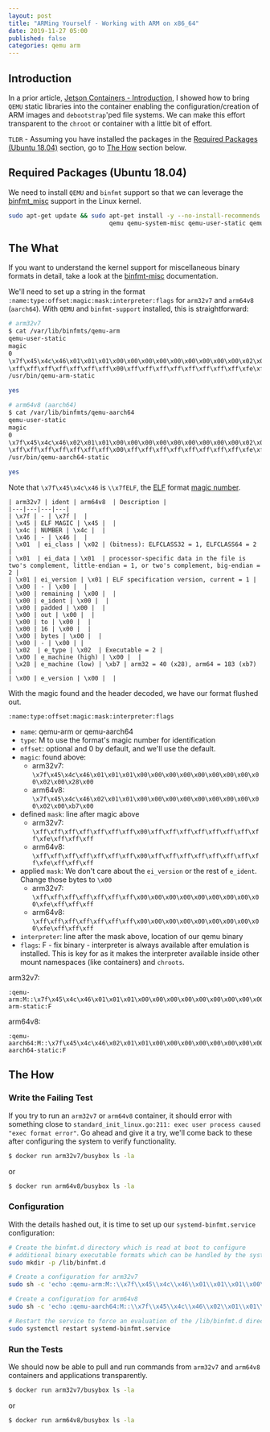 ```yaml
---
layout: post
title: "ARMing Yourself - Working with ARM on x86_64"
date: 2019-11-27 05:00
published: false
categories: qemu arm
---
```


## Introduction

In a prior article, [Jetson Containers - Introduction](/2019/07/jetson-containers-introduction), I showed how to bring `QEMU` static libraries into the container enabling the configuration/creation of ARM images and `debootstrap`'ped file systems. We can make this effort transparent to the `chroot` or container with a little bit of effort.

`TLDR` - Assuming you have installed the packages in the [Required Packages (Ubuntu 18.04)](#required-packages-(ubuntu-18.04)) section, go to [The How](#the-how) section below.

## Required Packages (Ubuntu 18.04)

We need to install `QEMU` and `binfmt` support so that we can leverage the [binfmt_misc](https://en.wikipedia.org/wiki/Binfmt_misc) support in the Linux kernel.

```bash
sudo apt-get update && sudo apt-get install -y --no-install-recommends \
                            qemu qemu-system-misc qemu-user-static qemu-user binfmt-support
```

## The What

If you want to understand the kernel support for miscellaneous binary formats in detail, take a look at the [binfmt-misc](https://www.kernel.org/doc/html/latest/admin-guide/binfmt-misc.html) documentation.

We'll need to set up a string in the format `:name:type:offset:magic:mask:interpreter:flags` for `arm32v7` and `arm64v8` (`aarch64`). With `QEMU` and `binfmt-support` installed, this is straightforward:

```bash
# arm32v7
$ cat /var/lib/binfmts/qemu-arm
qemu-user-static
magic
0
\x7f\x45\x4c\x46\x01\x01\x01\x00\x00\x00\x00\x00\x00\x00\x00\x00\x02\x00\x28\x00
\xff\xff\xff\xff\xff\xff\xff\x00\xff\xff\xff\xff\xff\xff\xff\xff\xfe\xff\xff\xff
/usr/bin/qemu-arm-static

yes

# arm64v8 (aarch64)
$ cat /var/lib/binfmts/qemu-aarch64 
qemu-user-static
magic
0
\x7f\x45\x4c\x46\x02\x01\x01\x00\x00\x00\x00\x00\x00\x00\x00\x00\x02\x00\xb7\x00
\xff\xff\xff\xff\xff\xff\xff\x00\xff\xff\xff\xff\xff\xff\xff\xff\xfe\xff\xff\xff
/usr/bin/qemu-aarch64-static

yes
```

Note that `\x7f\x45\x4c\x46` is `\\x7fELF`, the [ELF](http://man7.org/linux/man-pages/man5/elf.5.html) format [magic number](https://en.wikipedia.org/wiki/Magic_number_(programming)). 
```
| arm32v7 | ident | arm64v8  | Description |
|---|---|---|---|
| \x7f | - | \x7f |  |
| \x45 | ELF MAGIC | \x45 |  |
| \x4c | NUMBER | \x4c |  |
| \x46 | - | \x46 |  |
| \x01  | ei_class | \x02 | (bitness): ELFCLASS32 = 1, ELFCLASS64 = 2 |
| \x01  | ei_data | \x01  | processor-specific data in the file is two's complement, little-endian = 1, or two's complement, big-endian = 2 |
| \x01 | ei_version | \x01 | ELF specification version, current = 1 |
| \x00 | - | \x00 |  |
| \x00 | remaining | \x00 |  |
| \x00 | e_ident | \x00 |  |
| \x00 | padded | \x00 |  |
| \x00 | out | \x00 |  |
| \x00 | to | \x00 |  |
| \x00 | 16 | \x00 |  |
| \x00 | bytes | \x00 |  |
| \x00 | - | \x00 | |
| \x02  | e_type | \x02  | Executable = 2 |
| \x00 | e_machine (high) | \x00 |  |
| \x28 | e_machine (low) | \xb7 | arm32 = 40 (x28), arm64 = 183 (xb7) |
| \x00 | e_version | \x00 |  |
```

With the magic found and the header decoded, we have our format flushed out.

```
:name:type:offset:magic:mask:interpreter:flags
```

- `name`: qemu-arm or qemu-aarch64
- `type`: M to use the format's magic number for identification
- `offset`: optional and 0 by default, and we'll use the default.
- `magic`: found above:
  - arm32v7: `\x7f\x45\x4c\x46\x01\x01\x01\x00\x00\x00\x00\x00\x00\x00\x00\x00\x02\x00\x28\x00`
  - arm64v8: `\x7f\x45\x4c\x46\x02\x01\x01\x00\x00\x00\x00\x00\x00\x00\x00\x00\x02\x00\xb7\x00`
- defined `mask`: line after magic above 
  - arm32v7: `\xff\xff\xff\xff\xff\xff\xff\x00\xff\xff\xff\xff\xff\xff\xff\xff\xfe\xff\xff\xff`
  - arm64v8: `\xff\xff\xff\xff\xff\xff\xff\x00\xff\xff\xff\xff\xff\xff\xff\xff\xfe\xff\xff\xff`
- applied `mask`: We don't care about the `ei_version` or the rest of `e_ident`. Change those bytes to `\x00`
  - arm32v7: `\xff\xff\xff\xff\xff\xff\xff\x00\x00\x00\x00\x00\x00\x00\x00\x00\xfe\xff\xff\xff`
  - arm64v8: `\xff\xff\xff\xff\xff\xff\xff\x00\x00\x00\x00\x00\x00\x00\x00\x00\xfe\xff\xff\xff`
- `interpreter`: line after the mask above, location of our qemu binary
- `flags`: F - fix binary - interpreter is always available after emulation is installed. This is key for as it makes the interpreter available inside other mount namespaces (like containers) and `chroots`.

arm32v7:
```
:qemu-arm:M::\x7f\x45\x4c\x46\x01\x01\x01\x00\x00\x00\x00\x00\x00\x00\x00\x00\x02\x00\x28\x00:\xff\xff\xff\xff\xff\xff\xff\x00\x00\x00\x00\x00\x00\x00\x00\x00\xfe\xff\xff\xff:/usr/bin/qemu-arm-static:F
```

arm64v8:
```
:qemu-aarch64:M::\x7f\x45\x4c\x46\x02\x01\x01\x00\x00\x00\x00\x00\x00\x00\x00\x00\x02\x00\xb7\x00:\xff\xff\xff\xff\xff\xff\xff\x00\x00\x00\x00\x00\x00\x00\x00\x00\xfe\xff\xff\xff:/usr/bin/qemu-aarch64-static:F 
```

## The How

### Write the Failing Test

If you try to run an `arm32v7` or `arm64v8` container, it should error with something close to `standard_init_linux.go:211: exec user process caused "exec format error"`. Go ahead and give it a try, we'll come back to these after configuring the system to verify functionality.

```bash
$ docker run arm32v7/busybox ls -la
```

or

```bash
$ docker run arm64v8/busybox ls -la
```

### Configuration

With the details hashed out, it is time to set up our `systemd-binfmt.service` configuration:

```bash
# Create the binfmt.d directory which is read at boot to configure
# additional binary executable formats which can be handled by the system.
sudo mkdir -p /lib/binfmt.d

# Create a configuration for arm32v7
sudo sh -c 'echo :qemu-arm:M::\\x7f\\x45\\x4c\\x46\\x01\\x01\\x01\\x00\\x00\\x00\\x00\\x00\\x00\\x00\\x00\\x00\\x02\\x00\\x28\\x00:\\xff\\xff\\xff\\xff\\xff\\xff\\xff\\x00\\x00\\x00\\x00\\x00\\x00\\x00\\x00\\x00\\xfe\\xff\\xff\\xff:/usr/bin/qemu-arm-static:F > /lib/binfmt.d/qemu-arm-static.conf'

# Create a configuration for arm64v8
sudo sh -c 'echo :qemu-aarch64:M::\\x7f\\x45\\x4c\\x46\\x02\\x01\\x01\\x00\\x00\\x00\\x00\\x00\\x00\\x00\\x00\\x00\\x02\\x00\\xb7\\x00:\\xff\\xff\\xff\\xff\\xff\\xff\\xff\\x00\\x00\\x00\\x00\\x00\\x00\\x00\\x00\\x00\\xfe\\xff\\xff\\xff:/usr/bin/qemu-aarch64-static:F > /lib/binfmt.d/qemu-aarch64-static.conf'

# Restart the service to force an evaluation of the /lib/binfmt.d directory
sudo systemctl restart systemd-binfmt.service
```

### Run the Tests

We should now be able to pull and run commands from `arm32v7` and `arm64v8` containers and applications transparently.

```bash
$ docker run arm32v7/busybox ls -la
```

or

```bash
$ docker run arm64v8/busybox ls -la
```
